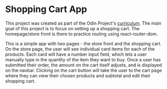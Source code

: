 # Shopping Cart App

This project was created as part of the Odin Project's [curriculum](https://www.theodinproject.com/lessons/javascript-shopping-cart). The main goal of this project is to focus on setting up a shopping cart. The homepage/store front is there to practice routing using react-router-dom.

This is a simple app with two pages - the store front and the shopping cart. On the store page, the user will see individual card items for each of the products. Each card will have a number input field, which lets a user manually type in the quantity of the item they want to buy. Once a user has submitted their order, the amount on the cart itself adjusts, and is displayed on the navbar. Clicking on the cart button will take the user to the cart page where they can view their chosen products and subtotal and edit their shopping cart.
